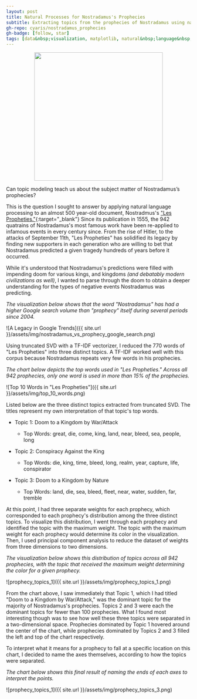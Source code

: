 ```yaml
---
layout: post
title: Natural Processes for Nostradamus's Prophecies
subtitle: Extracting topics from the prophecies of Nostradamus using natural language processing.
gh-repo: cyaris/nostradamus_prophecies
gh-badge: [follow, star]
tags: [data&nbsp;visualization, matplotlib, natural&nbsp;language&nbsp;processing, principal&nbsp;component&nbsp;analysis, python, scikit&#8209;learn, seaborn, singular&nbsp;value&nbsp;decomposition, tf&#8209;idf, topic&nbsp;modeling]
---
```


<center><img src="https://ct101.us/wp-content/uploads/2014/09/Nostradamus2.gif" width="350" height="350"></center>

Can topic modeling teach us about the subject matter of Nostradamus’s prophecies?

This is the question I sought to answer by applying natural language processing to an almost 500 year-old document, Nostradmus's ["Les Propheties."](https://www.sacred-texts.com/nos/index.htm){:target="_blank"} Since its publication in 1555, the 942 quatrains of Nostradamus's most famous work have been re-applied to infamous events in every century since. From the rise of Hitler, to the attacks of September 11th, "Les Propheties" has solidified its legacy by finding new supporters in each generation who are willing to bet that Nostradamus predicted a given tragedy hundreds of years before it occurred.

While it's understood that Nostradamus's predictions were filled with impending doom for various kings, and kingdoms *(and debatably modern civilizations as well)*, I wanted to parse through the doom to obtain a deeper understanding for the types of negative events Nostradamus was predicting.

*The visualization below shows that the word "Nostradamus" has had a higher Google search volume than "prophecy" itself during several periods since 2004.*

![A Legacy in Google Trends]({{ site.url }}/assets/img/nostradamus_vs_prophecy_google_search.png)

Using truncated SVD with a TF-IDF vectorizer, I reduced the 770 words of "Les Propheties" into three distinct topics. A TF-IDF worked well with this corpus because Nostradamus repeats very few words in his prophecies.

*The chart below depicts the top words used in "Les Propheties." Across all 942 prophecies, only one word is used in more than 15% of the prophecies.*

![Top 10 Words in "Les Propheties"]({{ site.url }}/assets/img/top_10_words.png)

Listed below are the three distinct topics extracted from truncated SVD. The titles represent my own interpretation of that topic's top words.

* Topic  1: Doom to a Kingdom by War/Attack
  * Top Words: great, die, come, king, land, near, bleed, sea, people, long

* Topic  2: Conspiracy Against the King
  * Top Words: die, king, time, bleed, long, realm, year, capture, life, conspirator

* Topic  3: Doom to a Kingdom by Nature
  * Top Words: land, die, sea, bleed, fleet, near, water, sudden, far, tremble

At this point, I had three separate weights for each prophecy, which corresponded to each prophecy's distribution among the three distinct topics. To visualize this distribution, I went through each prophecy and identified the topic with the maximum weight. The topic with the maximum weight for each prophecy would determine its color in the visualization. Then, I used principal component analysis to reduce the dataset of weights from three dimensions to two dimensions.

*The visualization below shows this distribution of topics across all 942 prophecies, with the topic that received the maximum weight determining the color for a given prophecy.*

![prophecy_topics_1]({{ site.url }}/assets/img/prophecy_topics_1.png)

From the chart above, I saw immediately that Topic 1, which I had titled "Doom to a Kingdom by War/Attack," was the dominant topic for the majority of Nostradamus's prophecies. Topics 2 and 3 were each the dominant topics for fewer than 100 prophecies. What I found most interesting though was to see how well these three topics were separated in a two-dimensional space. Prophecies dominated by Topic 1 hovered around the center of the chart, while prophecies dominated by Topics 2 and 3 filled the left and top of the chart respectively.

To interpret what it means for a prophecy to fall at a specific location on this chart, I decided to name the axes themselves, according to how the topics were separated.

*The chart below shows this final result of naming the ends of each axes to interpret the points.*

![prophecy_topics_1]({{ site.url }}/assets/img/prophecy_topics_3.png)

<!-- Since Topics 2 and 3 were the ones that were most separable at both ends of the axes, I them primarily over Topic 1 to determine the axes titles. -->

<!-- For Topic 2, which fell farthest to the left on the chart,  -->

<!-- As mentioned above, Topic 1, or, "Doom to a Kingdom by War/Attack," was the most dominant topic of the three across all 942 prophecies. I wasn't too concerned with the overlap of this topic's distribution with the others, because both war and attack  -->
